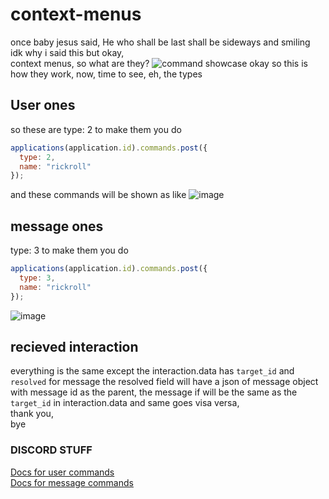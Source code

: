# context-menus
once baby jesus said, He who shall be last shall be sideways and smiling  
idk why i said this but okay,  
context menus, so what are they?
![command showcase](https://cdn.discordapp.com/attachments/767941058138996766/870618022207971368/image0.gif)
okay so this is how they work, now, time to see, eh, the types
## User ones
so these are
type: 2
to make them you do 
```js
applications(application.id).commands.post({
  type: 2,
  name: "rickroll"
});
```
and these commands will be shown as like
![image](https://user-images.githubusercontent.com/72088954/128939531-db3c3f65-f051-4f6b-bac9-fa223358f341.png)
## message ones
type: 3
to make them you do 
```js
applications(application.id).commands.post({
  type: 3,
  name: "rickroll"
});
```
![image](https://user-images.githubusercontent.com/72088954/128939840-9595f475-44ab-4133-b06a-d0e5601000a2.png)

## recieved interaction
everything is the same except the interaction.data has `target_id` and `resolved`
for message the resolved field will have a json of message object with message id as the parent, the message if will be the same as the `target_id` in interaction.data and same goes visa versa,  
thank you,  
bye  
### DISCORD STUFF
[Docs for user commands](https://discord.com/developers/docs/interactions/application-commands#user-commands)  
[Docs for message commands](https://discord.com/developers/docs/interactions/application-commands#message-commands)
